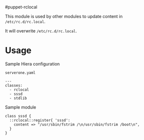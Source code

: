 #puppet-rclocal

This module is used by other modules to update content in `/etc/rc.d/rc.local`.

It will overwrite `/etc/rc.d/rc.local`.

# Usage

Sample Hiera configuration

`serverone.yaml`

    ---
    classes:
      - rclocal
      - sssd
      - stdlib

Sample module

    class sssd {
      ::rclocal::register{ 'sssd': 
        content => "/usr/sbin/fstrim /\n/usr/sbin/fstrim /boot\n",
      }
    }

